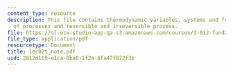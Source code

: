 ```yaml
---
content_type: resource
description: This file contains thermodynamic variables, systems and functions, identification
  of processes and reversible and irreversible process.
file: https://ol-ocw-studio-app-qa.s3.amazonaws.com/courses/3-012-fundamentals-of-materials-science-fall-2005/2812d169e1ca0ba01f2a6fa47f872f3e_lec02t_note.pdf
file_type: application/pdf
resourcetype: Document
title: lec02t_note.pdf
uid: 2812d169-e1ca-0ba0-1f2a-6fa47f872f3e
---
```

